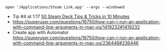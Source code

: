 `open '/Applications/Steam Link.app' --args --windowed`

- Tip #4 at 1:17 [50 Steam Deck Tips & Tricks in 10 Minutes](https://youtu.be/gKvzM5pLFk4?t=77)
- https://superuser.com/questions/16750/how-can-i-run-an-application-with-command-line-arguments-in-mac-os/1419232#1419232
- Create app with Automator https://superuser.com/questions/16750/how-can-i-run-an-application-with-command-line-arguments-in-mac-os/236446#236446
